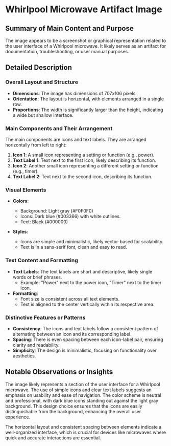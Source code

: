 # Whirlpool Microwave Artifact Image

## Summary of Main Content and Purpose
The image appears to be a screenshot or graphical representation related to the user interface of a Whirlpool microwave. It likely serves as an artifact for documentation, troubleshooting, or user manual purposes.

## Detailed Description

### Overall Layout and Structure
- **Dimensions**: The image has dimensions of 707x106 pixels.
- **Orientation**: The layout is horizontal, with elements arranged in a single row.
- **Proportions**: The width is significantly larger than the height, indicating a wide but shallow interface.

### Main Components and Their Arrangement
The main components are icons and text labels. They are arranged horizontally from left to right:
1. **Icon 1**: A small icon representing a setting or function (e.g., power).
2. **Text Label 1**: Text next to the first icon, likely describing its function.
3. **Icon 2**: Another small icon representing a different setting or function (e.g., timer).
4. **Text Label 2**: Text next to the second icon, describing its function.

### Visual Elements
- **Colors**:
  - Background: Light gray (#F0F0F0)
  - Icons: Dark blue (#003366) with white outlines.
  - Text: Black (#000000)

- **Styles**:
  - Icons are simple and minimalistic, likely vector-based for scalability.
  - Text is in a sans-serif font, clean and easy to read.

### Text Content and Formatting
- **Text Labels**: The text labels are short and descriptive, likely single words or brief phrases.
  - Example: "Power" next to the power icon, "Timer" next to the timer icon.
- **Formatting**:
  - Font size is consistent across all text elements.
  - Text is aligned to the center vertically within its respective area.

### Distinctive Features or Patterns
- **Consistency**: The icons and text labels follow a consistent pattern of alternating between an icon and its corresponding label.
- **Spacing**: There is even spacing between each icon-label pair, ensuring clarity and readability.
- **Simplicity**: The design is minimalistic, focusing on functionality over aesthetics.

## Notable Observations or Insights
The image likely represents a section of the user interface for a Whirlpool microwave. The use of simple icons and clear text labels suggests an emphasis on usability and ease of navigation. The color scheme is neutral and professional, with dark blue icons standing out against the light gray background. This design choice ensures that the icons are easily distinguishable from the background, enhancing the overall user experience.

The horizontal layout and consistent spacing between elements indicate a well-organized interface, which is crucial for devices like microwaves where quick and accurate interactions are essential.